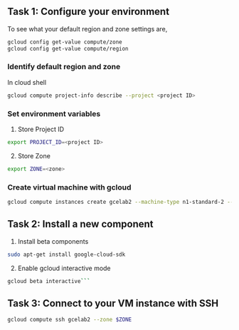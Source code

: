 ## Task 1: Configure your environment

To see what your default region and zone settings are,

```bash
gcloud config get-value compute/zone
gcloud config get-value compute/region
```

### Identify default region and zone

In cloud shell

```bash
gcloud compute project-info describe --project <project ID>
```

### Set environment variables

1. Store Project ID

```bash
export PROJECT_ID=<project ID>
```

2. Store Zone

```bash
export ZONE=<zone>
```

### Create virtual machine with gcloud

```bash
gcloud compute instances create gcelab2 --machine-type n1-standard-2 --zone $ZONE
```

## Task 2: Install a new component

1. Install beta components

```bash
sudo apt-get install google-cloud-sdk
```

2. Enable gcloud interactive mode

````bash
gcloud beta interactive```
````

## Task 3: Connect to your VM instance with SSH

```bash
gcloud compute ssh gcelab2 --zone $ZONE
```

